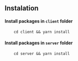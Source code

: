 ## Instalation

#### Install packages in `client` folder
```
    cd client && yarn install
```
#### Install packages in `server` folder
```
    cd server && yarn install
```
